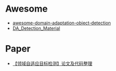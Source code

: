 # Awesome
- [awesome-domain-adaptation-object-detection](https://github.com/wangs311/awesome-domain-adaptation-object-detection)
- [DA_Detection_Material](https://github.com/kinredon/DA_Detection_Material)

# Paper
- [【领域自适应目标检测】论文及代码整理](https://zhuanlan.zhihu.com/p/371721493)

